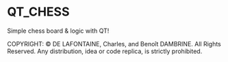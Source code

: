 # QT_CHESS

Simple chess board & logic with QT!

COPYRIGHT: 
© DE LAFONTAINE, Charles, and Benoît DAMBRINE. All Rights Reserved. Any distribution, idea or code replica, is strictly prohibited.
